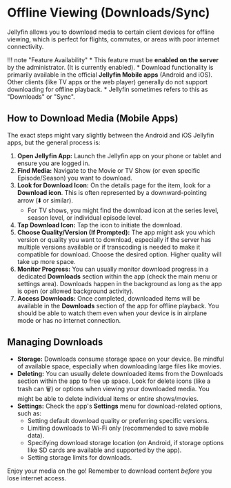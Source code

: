 # Offline Viewing (Downloads/Sync)

Jellyfin allows you to download media to certain client devices for offline viewing, which is perfect for flights, commutes, or areas with poor internet connectivity.

!!! note "Feature Availability"
    * This feature must be **enabled on the server** by the administrator. (It is currently enabled).
    * Download functionality is primarily available in the official **Jellyfin Mobile apps** (Android and iOS). Other clients (like TV apps or the web player) generally do not support downloading for offline playback.
    * Jellyfin sometimes refers to this as "Downloads" or "Sync".

## How to Download Media (Mobile Apps)

The exact steps might vary slightly between the Android and iOS Jellyfin apps, but the general process is:

1.  **Open Jellyfin App:** Launch the Jellyfin app on your phone or tablet and ensure you are logged in.
2.  **Find Media:** Navigate to the Movie or TV Show (or even specific Episode/Season) you want to download.
3.  **Look for Download Icon:** On the details page for the item, look for a **Download icon**. This is often represented by a downward-pointing arrow (⬇️ or similar).
    * For TV shows, you might find the download icon at the series level, season level, or individual episode level.
4.  **Tap Download Icon:** Tap the icon to initiate the download.
5.  **Choose Quality/Version (If Prompted):** The app might ask you which version or quality you want to download, especially if the server has multiple versions available or if transcoding is needed to make it compatible for download. Choose the desired option. Higher quality will take up more space.
6.  **Monitor Progress:** You can usually monitor download progress in a dedicated **Downloads** section within the app (check the main menu or settings area). Downloads happen in the background as long as the app is open (or allowed background activity).
7.  **Access Downloads:** Once completed, downloaded items will be available in the **Downloads** section of the app for offline playback. You should be able to watch them even when your device is in airplane mode or has no internet connection.

## Managing Downloads

* **Storage:** Downloads consume storage space on your device. Be mindful of available space, especially when downloading large files like movies.
* **Deleting:** You can usually delete downloaded items from the Downloads section within the app to free up space. Look for delete icons (like a trash can 🗑️) or options when viewing your downloaded media. You might be able to delete individual items or entire shows/movies.
* **Settings:** Check the app's **Settings** menu for download-related options, such as:
    * Setting default download quality or preferring specific versions.
    * Limiting downloads to Wi-Fi only (recommended to save mobile data).
    * Specifying download storage location (on Android, if storage options like SD cards are available and supported by the app).
    * Setting storage limits for downloads.

Enjoy your media on the go! Remember to download content *before* you lose internet access.
